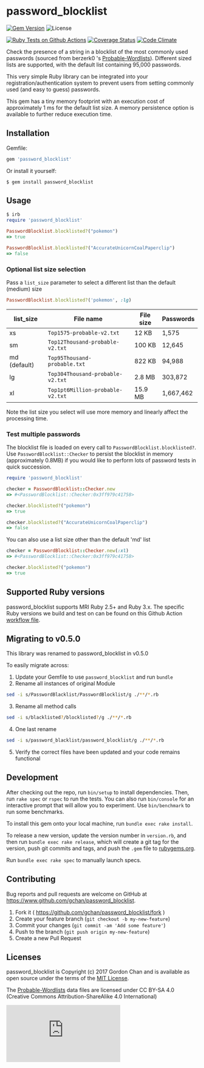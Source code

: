# password_blocklist
[![Gem Version](https://badge.fury.io/rb/password_blocklist.svg)](http://badge.fury.io/rb/password_blocklist) ![License](https://img.shields.io/badge/license-MIT-blue.svg)

[![Ruby Tests on Github Actions](https://github.com/gchan/password_blocklist/actions/workflows/ruby.yml/badge.svg)](https://github.com/gchan/password_blocklist/actions/workflows/ruby.yml) [![Coverage Status](https://coveralls.io/repos/github/gchan/password_blocklist/badge.svg?branch=main)](https://coveralls.io/github/gchan/password_blocklist?branch=main) [![Code Climate](https://codeclimate.com/github/gchan/password_blocklist/badges/gpa.svg)](https://codeclimate.com/github/gchan/password_blocklist)

Check the presence of a string in a blocklist of the most commonly used passwords (sourced from berzerk0
's [Probable-Wordlists](https://github.com/berzerk0/Probable-Wordlists)). Different sized lists are
supported, with the default list containing 95,000 passwords.

This very simple Ruby library can be integrated into your registration/authentication system to prevent users from setting commonly used (and easy to guess) passwords.

This gem has a tiny memory footprint with an execution cost of approximately 1 ms for the default list size. A memory persistence option is available to further reduce execution time.

## Installation

Gemfile:

```ruby
gem 'password_blocklist'
```

Or install it yourself:

    $ gem install password_blocklist

## Usage

```ruby
$ irb
require 'password_blocklist'

PasswordBlocklist.blocklisted?("pokemon")
=> true

PasswordBlocklist.blocklisted?("AccurateUnicornCoalPaperclip")
=> false
```
### Optional list size selection

Pass a `list_size` parameter to select a different list than the default (medium) size

```ruby
PasswordBlocklist.blocklisted?('pokemon', :lg)
```

| list_size    | File name                        | File size | Passwords
| ----         | ----                             | ----      | ----
| xs           | `Top1575-probable-v2.txt`        | 12 KB     | 1,575
| sm           | `Top12Thousand-probable-v2.txt`  | 100 KB    | 12,645
| md (default) | `Top95Thousand-probable.txt`     | 822 KB    | 94,988
| lg           | `Top304Thousand-probable-v2.txt` | 2.8 MB    | 303,872
| xl           | `Top1pt6Million-probable-v2.txt` | 15.9 MB   | 1,667,462

Note the list size you select will use more memory and linearly affect
the processing time.

### Test multiple passwords

The blocklist file is loaded on every call to `PasswordBlocklist.blocklisted?`. Use `PasswordBlocklist::Checker` to persist the blocklist in memory (approximately 0.8MB) if you would like to perform lots of password tests in quick succession.

```ruby
require 'password_blocklist'

checker = PasswordBlocklist::Checker.new
=> #<PasswordBlocklist::Checker:0x3ff979c41758>

checker.blocklisted?("pokemon")
=> true

checker.blocklisted?("AccurateUnicornCoalPaperclip")
=> false
```

You can also use a list size other than the default 'md' list

```ruby
checker = PasswordBlocklist::Checker.new(:xl)
=> #<PasswordBlocklist::Checker:0x3ff979c41758>

checker.blocklisted?("pokemon")
=> true
```

## Supported Ruby versions

password_blocklist supports MRI Ruby 2.5+ and Ruby 3.x. The specific Ruby versions we build and test on can be found on this Github Action [workflow file](https://github.com/gchan/password_blocklist/blob/main/.github/workflows/ruby.yml).

## Migrating to v0.5.0

This library was renamed to password_blocklist in v0.5.0

To easily migrate across:

1. Update your Gemfile to use `password_blocklist` and run `bundle`
2. Rename all instances of original Module
  ```bash
  sed -i s/PasswordBlacklist/PasswordBlocklist/g ./**/*.rb
  ```
3. Rename all method calls
  ```bash
  sed -i s/blacklisted?/blocklisted?/g ./**/*.rb
  ```
4. One last rename
  ```bash
  sed -i s/password_blacklist/password_blocklist/g ./**/*.rb
  ```
5. Verify the correct files have been updated and your code remains
functional

## Development

After checking out the repo, run `bin/setup` to install dependencies. Then, run `rake spec` or `rspec` to run the tests. You can also run `bin/console` for an interactive prompt that will allow you to experiment. Use `bin/benchmark` to run some benchmarks.

To install this gem onto your local machine, run `bundle exec rake install`.

To release a new version, update the version number in `version.rb`, and then run `bundle exec rake release`, which will create a git tag for the version, push git commits and tags, and push the `.gem` file to [rubygems.org](https://rubygems.org).

Run `bundle exec rake spec` to manually launch specs.

## Contributing

Bug reports and pull requests are welcome on GitHub at https://www.github.com/gchan/password_blocklist.

1. Fork it ( https://github.com/gchan/password_blocklist/fork )
2. Create your feature branch (`git checkout -b my-new-feature`)
3. Commit your changes (`git commit -am 'Add some feature'`)
4. Push to the branch (`git push origin my-new-feature`)
5. Create a new Pull Request

## Licenses

password_blocklist is Copyright (c) 2017 Gordon Chan and is available as open source under the terms of the [MIT License](http://opensource.org/licenses/MIT).

The [Probable-Wordlists](https://github.com/berzerk0/Probable-Wordlists) data files are licensed under CC BY-SA 4.0 (Creative Commons Attribution-ShareAlike 4.0 International)

[![Analytics](https://ga-beacon.appspot.com/UA-70790190-2/password_blocklist/README.md?flat)](https://github.com/igrigorik/ga-beacon)
